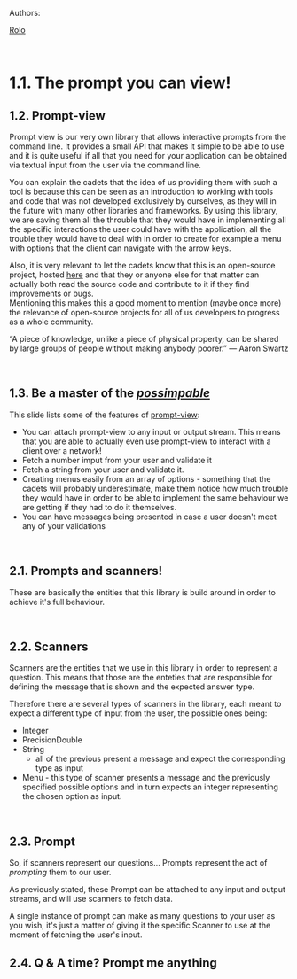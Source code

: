 Authors:

[Rolo](mailto:diogo.rolo@academiadecodigo.org)

&nbsp;

# 1.1. The prompt you can view!

## 1.2. Prompt-view

Prompt view is our very own library that allows interactive prompts from the command line. It
provides a small API that makes it simple to be able to use and it is quite useful if all that you
need for your application can be obtained via textual input from the user via the command line.

You can explain the cadets that the idea of us providing them with such a tool is because this can
be seen as an introduction to working with tools and code that was not developed exclusively by
ourselves, as they will in the future with many other libraries and frameworks. By using this
library, we are saving them all the throuble that they would have in implementing all the specific
interactions the user could have with the application, all the trouble they would have to deal with
in order to create for example a menu with options that the client can navigate with the arrow keys.

Also, it is very relevant to let the cadets know that this is an open-source project, hosted
[here][prompt-view-repo] and that they or anyone else for that matter can actually both read the
source code and contribute to it if they find improvements or bugs.  
Mentioning this makes this a good moment to mention (maybe once more) the relevance of open-source
projects for all of us developers to progress as a whole community.

“A piece of knowledge, unlike a piece of physical property, can be shared by large groups of people
without making anybody poorer.” ― Aaron Swartz

&nbsp;

## 1.3. Be a master of the [_possimpable_][joke-video-url]

This slide lists some of the features of [prompt-view][prompt-view-repo]:

-   You can attach prompt-view to any input or output stream. This means that you are able to
    actually even use prompt-view to interact with a client over a network!
-   Fetch a number imput from your user and validate it
-   Fetch a string from your user and validate it.
-   Creating menus easily from an array of options - something that the cadets will probably
    underestimate, make them notice how much trouble they would have in order to be able to
    implement the same behaviour we are getting if they had to do it themselves.
-   You can have messages being presented in case a user doesn't meet any of your validations

&nbsp;

## 2.1. Prompts and scanners!

These are basically the entities that this library is build around in order to achieve it's full
behaviour.

&nbsp;

## 2.2. Scanners

Scanners are the entities that we use in this library in order to represent a question. This means
that those are the enteties that are responsible for defining the message that is shown and the
expected answer type.

Therefore there are several types of scanners in the library, each meant to expect a different type
of input from the user, the possible ones being:

-   Integer
-   PrecisionDouble
-   String
    -   all of the previous present a message and expect the corresponding type as input
-   Menu - this type of scanner presents a message and the previously specified possible options and
    in turn expects an integer representing the chosen option as input.

&nbsp;

## 2.3. Prompt

So, if scanners represent our questions... Prompts represent the act of _prompting_ them to our
user.

As previously stated, these Prompt can be attached to any input and output streams, and will use
scanners to fetch data.

A single instance of prompt can make as many questions to your user as you wish, it's just a matter
of giving it the specific Scanner to use at the moment of fetching the user's input.

## 2.4. Q & A time? Prompt me anything

[prompt-view-repo]: https://github.com/academia-de-codigo/prompt-view
[joke-video-url]: https://youtu.be/sutnLWqngfI?t=90
